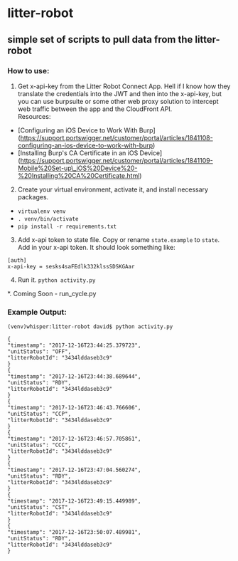 litter-robot
============


simple set of scripts to pull data from the litter-robot
--------------------------------------------------------

### How to use:

1. Get x-api-key from the Litter Robot Connect App. Hell if I know how they translate the credentials into the JWT and then into the x-api-key, but you can use burpsuite or some other web proxy solution to intercept web traffic between the app and the CloudFront API.  
Resources:
* [Configuring an iOS Device to Work With Burp] (https://support.portswigger.net/customer/portal/articles/1841108-configuring-an-ios-device-to-work-with-burp)
* [Installing Burp's CA Certificate in an iOS Device] (https://support.portswigger.net/customer/portal/articles/1841109-Mobile%20Set-up\_iOS%20Device%20-%20Installing%20CA%20Certificate.html)


2. Create your virtual environment, activate it, and install necessary packages.
* `virtualenv venv`
* `. venv/bin/activate`
* `pip install -r requirements.txt`

3. Add x-api token to state file. Copy or rename `state.example` to `state`. Add in your x-api token.  It should look something like:
```
[auth]
x-api-key = sesks4saFEdlk332klssSDSKGAar
```

4. Run it. 
`python activity.py`


\*. Coming Soon - run\_cycle.py

### Example Output:

    (venv)whisper:litter-robot david$ python activity.py 

    {
	"timestamp": "2017-12-16T23:44:25.379723", 
	"unitStatus": "OFF", 
	"litterRobotId": "3434lddaseb3c9"
    }
    {
	"timestamp": "2017-12-16T23:44:38.689644", 
	"unitStatus": "RDY", 
	"litterRobotId": "3434lddaseb3c9"
    }
    {
	"timestamp": "2017-12-16T23:46:43.766606", 
	"unitStatus": "CCP", 
	"litterRobotId": "3434lddaseb3c9"
    }
    {
	"timestamp": "2017-12-16T23:46:57.705861", 
	"unitStatus": "CCC", 
	"litterRobotId": "3434lddaseb3c9"
    }
    {
	"timestamp": "2017-12-16T23:47:04.560274", 
	"unitStatus": "RDY", 
	"litterRobotId": "3434lddaseb3c9"
    }
    {
	"timestamp": "2017-12-16T23:49:15.449989", 
	"unitStatus": "CST", 
	"litterRobotId": "3434lddaseb3c9"
    }
    {
	"timestamp": "2017-12-16T23:50:07.489981", 
	"unitStatus": "RDY", 
	"litterRobotId": "3434lddaseb3c9"
    }
